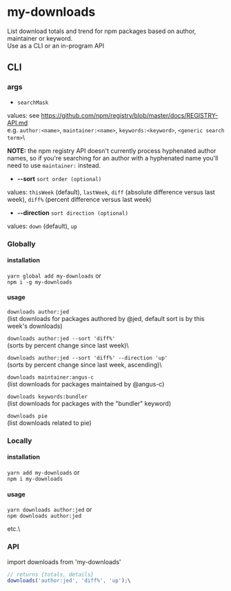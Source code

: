 # my-downloads

List download totals and trend for npm packages based on author, maintainer or keyword.\
Use as a CLI or an in-program API

## CLI

### args

* `searchMask`

values: see https://github.com/npm/registry/blob/master/docs/REGISTRY-API.md \
e.g. `author:<name>`, `maintainer:<name>`, `keywords:<keyword>`, `<generic search term>`\ 

**NOTE:** the npm registry API doesn't currently process hyphenated author names, so if you're searching for an author with a hyphenated name you'll need to use `maintainer:` instead.

* **--sort** `sort order (optional)`

values: `thisWeek` (default), `lastWeek`, `diff` (absolute difference versus last week), `diff%` (percent difference versus last week)

* **--direction** `sort direction (optional)`

values: `down` (default), `up`

### Globally

#### installation

`yarn global add my-downloads` or\
`npm i -g my-downloads`

#### usage

`downloads author:jed`\
(list downloads for packages authored by @jed, default sort is by this week's downloads)

`downloads author:jed --sort 'diff%'`\
(sorts by percent change since last week)\

`downloads author:jed --sort 'diff%' --direction 'up'`\
(sorts by percent change since last week, ascending)\

`downloads maintainer:angus-c`\
(list downloads for packages maintained by @angus-c)

`downloads keywords:bundler`\
(list downloads for packages with the "bundler" keyword)

`downloads pie`\
(list downloads related to pie)

### Locally

#### installation

`yarn add my-downloads` or\
`npm i my-downloads`

#### usage

`yarn downloads author:jed` or\
`npm downloads author:jed`

etc.\

### API

import downloads from 'my-downloads'

```js
// returns {totals, details}
downloads('author:jed', 'diff%', 'up');\
```







